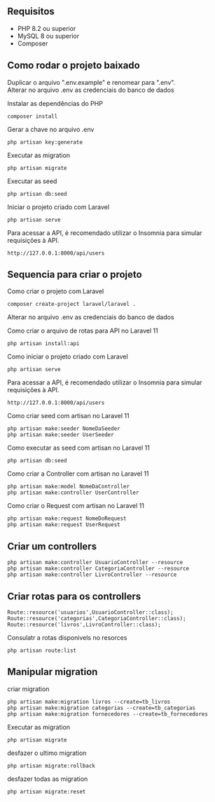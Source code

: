 ## Requisitos

* PHP 8.2 ou superior
* MySQL 8 ou superior
* Composer

## Como rodar o projeto baixado

Duplicar o arquivo ".env.example" e renomear para ".env".<br>
Alterar no arquivo .env as credenciais do banco de dados<br>

Instalar as dependências do PHP
```
composer install
```

Gerar a chave no arquivo .env
```
php artisan key:generate
```

Executar as migration
```
php artisan migrate
```

Executar as seed
```
php artisan db:seed
```

Iniciar o projeto criado com Laravel
```
php artisan serve
```

Para acessar a API, é recomendado utilizar o Insomnia para simular requisições à API.
```
http://127.0.0.1:8000/api/users
```


## Sequencia para criar o projeto
Como criar o projeto com Laravel
```
composer create-project laravel/laravel .
```

Alterar no arquivo .env as credenciais do banco de dados<br>

Como criar o arquivo de rotas para API no Laravel 11
```
php artisan install:api
```

Como iniciar o projeto criado com Laravel
```
php artisan serve
```

Para acessar a API, é recomendado utilizar o Insomnia para simular requisições à API.
```
http://127.0.0.1:8000/api/users
```

Como criar seed com artisan no Laravel 11
```
php artisan make:seeder NomeDaSeeder
php artisan make:seeder UserSeeder
```

Como executar as seed com artisan no Laravel 11
```
php artisan db:seed
```

Como criar a Controller com artisan no Laravel 11
```
php artisan make:model NomeDaController
php artisan make:controller UserController
```

Como criar o Request com artisan no Laravel 11
```
php artisan make:request NomeDoRequest
php artisan make:request UserRequest
```
## Criar um controllers

```
php artisan make:controller UsuarioController --resource
php artisan make:controller CategoriaController --resource
php artisan make:controller LivroController --resource
```
## Criar rotas para os controllers

```
Route::resource('usuarios',UsuarioController::class);
Route::resource('categorias',CategoriaController::class);
Route::resource('livros',LivroController::class);
```
Consulatr a rotas disponivels no resorces
```
php artisan route:list
```
## Manipular migration

criar migration
```
php artisan make:migration livros --create=tb_livros
php artisan make:migration categorias --create=tb_categorias
php artisan make:migration fornecedores --create=tb_fornecedores
```
Executar as migration
```
php artisan migrate
```
desfazer o ultimo migration
```
php artisan migrate:rollback
```
desfazer todas as migration
```
php artisan migrate:reset
```